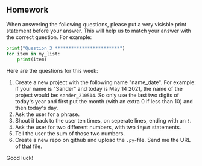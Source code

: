 Homework
-

When answering the following questions, please put a very visisble print statement before your answer. This will help us to match your answer with the correct question. For example:

```Python
print("Question 3 ************************")
for item in my_list:
    print(item)
```

Here are the questions for this week:

1. Create a new project with the following name "name_date". For example: if your name is "Sander" and today is May 14 2021, the name of the project would be: `sander_210514`. So only use the last two digits of today's year and first put the month (with an extra 0 if less than 10) and then today's day.
1. Ask the user for a phrase.
1. Shout it back to the user ten times, on seperate lines, ending with an `!`.
1. Ask the user for two different numbers, with two `input` statements.
1. Tell the user the sum of those two numbers.
1. Create a new repo on github and upload the `.py`-file. Send me the URL of that file.

Good luck!
